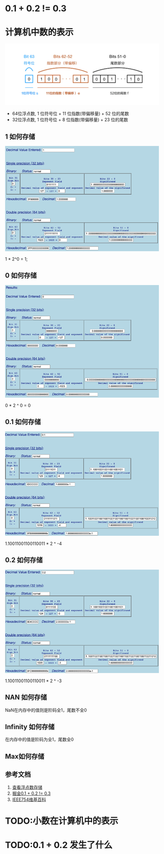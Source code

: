 # 0.1 + 0.2 != 0.3



# 计算机中数的表示

![](./0.1+0.2/2021-03-01-23-07-16.png)

* 64位浮点数, 1 位符号位 + 11 位指数(带偏移量) + 52 位的尾数
* 32位浮点数, 1 位符号位 + 8 位指数(带偏移量) + 23 位的尾数

## 1 如何存储

![](./0.1+0.2/2021-03-01-23-10-38.png)

1 * 2^0 = 1;

## 0 如何存储

![](./0.1+0.2/2021-03-01-23-11-33.png)

0 * 2 ^ 0 = 0

## 0.1 如何存储

![](./0.1+0.2/2021-03-01-23-12-13.png)

1.10011001100110011 * 2 ^ -4

## 0.2 如何存储

![](./0.1+0.2/2021-03-01-23-12-37.png)

1.10011001100110011 * 2 ^ -3

## NAN 如何存储

NaN在内存中的值则是阶码全1，尾数不全0

## Infinity 如何存储

在内存中的值是阶码为全1，尾数全0

## Max如何存储


## 参考文档

1. [查看浮点数存储](https://babbage.cs.qc.cuny.edu/IEEE-754.old/Decimal.html)
2. [掘金0.1 + 0.2 != 0.3](https://juejin.cn/post/6844903680362151950)
3. [IEEE754维基百科](https://juejin.cn/post/6844903680362151950)
# TODO:小数在计算机中的表示

# TODO:0.1 + 0.2 发生了什么
